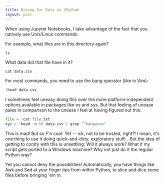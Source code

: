 ```yaml
---
title: Nixing for Data in iPython
layout: post
---
```


When using Jupyter Notebooks, I take advantage of the fact that you natively 
use Unix/Linux commands.

For example, what files are in this directory again?
```python
ls
```

What data did that file have in it?
```
cat data.csv
```

For most commands, you need to use the bang operator (like in Vim):
```python
!head data.csv
```

I sometimes feel uneasy doing this over the more platform-independent options available in
packages like os and sys.  But that feeling of unease pales in comparison to the unease I feel
at having figured out this:

```python
file = !cat file.txt
xyz = !head -n 50 data.csv | grep "^kangaroo"
```

This is mad!  But so F'n cool. Yet -- ick, not to be trusted, right?!  I mean, it's one thing to use
it doing quick-and-dirty, exploratory stuff... But the idea of getting to comfy with this is unsettling: Will
it always work? What if my script gets ported to a Windows machine?  Why not just do it the regular Python
way?

Yet you cannot deny the possibilities!  Automatically, you have things like Awk and Sed at your finger tips
from within Python, to slice and dice some files before bringing 'em in.  



